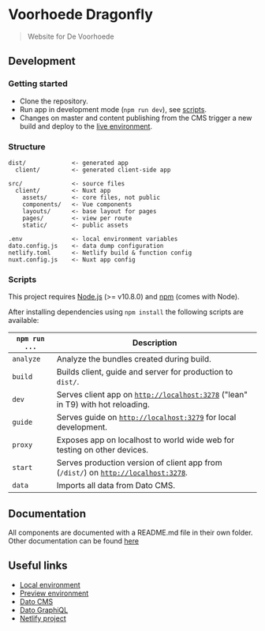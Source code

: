 # Voorhoede Dragonfly

> Website for De Voorhoede

## Development

### Getting started

* Clone the repository.
* Run app in development mode (`npm run dev`), see [scripts](#scripts).
* Changes on master and content publishing from the CMS trigger a new build and deploy to the [live environment](https://voorhoede-dragonfly.netlify.com).

### Structure

```
dist/             <- generated app
  client/         <- generated client-side app

src/              <- source files
  client/         <- Nuxt app
    assets/       <- core files, not public
    components/   <- Vue components
    layouts/      <- base layout for pages
    pages/        <- view per route
    static/       <- public assets

.env              <- local environment variables
dato.config.js    <- data dump configuration
netlify.toml      <- Netlify build & function config
nuxt.config.js    <- Nuxt app config
```

### Scripts

This project requires [Node.js](http://nodejs.org/) (>= v10.8.0) and
[npm](https://npmjs.org/) (comes with Node).

After installing dependencies using `npm install` the following scripts are
available:

`npm run ...` | Description
---|---
`analyze` | Analyze the bundles created during build.
`build` | Builds client, guide and server for production to `dist/`.
`dev` | Serves client app on [`http://localhost:3278`](http://localhost:3278) ("lean" in T9) with hot reloading.
`guide` | Serves guide on [`http://localhost:3279`](http://localhost:3279) for local development.
`proxy` | Exposes app on localhost to world wide web for testing on other devices.
`start` | Serves production version of client app from (`/dist/`) on [`http://localhost:3278`](http://localhost:3278).
`data` | Imports all data from Dato CMS.

## Documentation

All components are documented with a README.md file in their own folder.
Other documentation can be found [here](_docs/)

## Useful links

* [Local environment](http://localhost:3278)
* [Preview environment](https://voorhoede-dragonfly.netlify.com)
* [Dato CMS](https://voorhoede-dragonfly-cms.admin.datocms.com/editor)
* [Dato GraphiQL](https://graphql.datocms.com/graphiql)
* [Netlify project](https://app.netlify.com/sites/voorhoede-dragonfly/overview)
